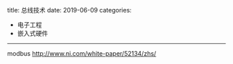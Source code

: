 title: 总线技术
date: 2019-06-09
categories:
- 电子工程
- 嵌入式硬件



---

modbus
http://www.ni.com/white-paper/52134/zhs/
